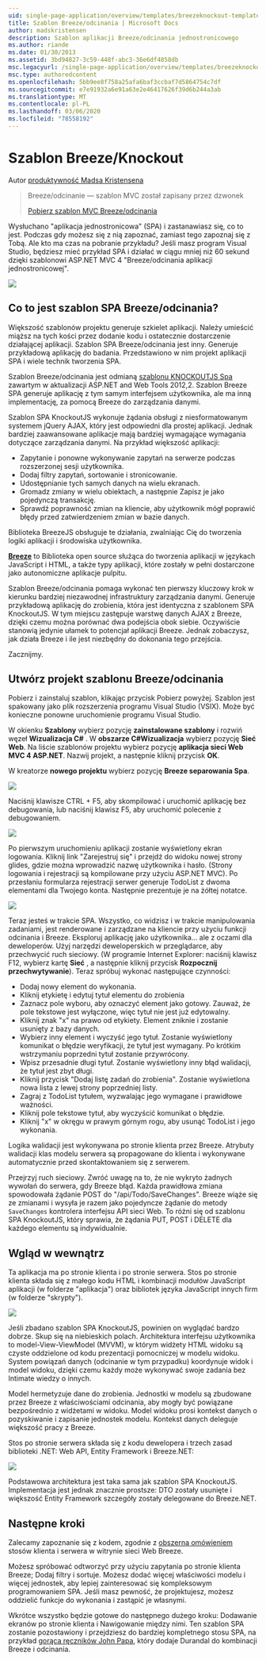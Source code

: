 ```yaml
---
uid: single-page-application/overview/templates/breezeknockout-template
title: Szablon Breeze/odcinania | Microsoft Docs
author: madskristensen
description: Szablon aplikacji Breeze/odcinania jednostronicowego
ms.author: riande
ms.date: 01/30/2013
ms.assetid: 3bd94827-3c59-448f-abc3-36e6df4858db
msc.legacyurl: /single-page-application/overview/templates/breezeknockout-template
msc.type: authoredcontent
ms.openlocfilehash: 5bb9ee8f758a25afa6baf3ccbaf7d5864754c7df
ms.sourcegitcommit: e7e91932a6e91a63e2e46417626f39d6b244a3ab
ms.translationtype: MT
ms.contentlocale: pl-PL
ms.lasthandoff: 03/06/2020
ms.locfileid: "78558192"
---
```

# <a name="breezeknockout-template"></a>Szablon Breeze/Knockout

Autor [produktywność Madsa Kristensena](https://github.com/madskristensen)

> Breeze/odcinanie — szablon MVC został zapisany przez dzwonek
> 
> [Pobierz szablon MVC Breeze/odcinania](https://go.microsoft.com/fwlink/?LinkId=282649)

Wysłuchano "aplikacja jednostronicowa" (SPA) i zastanawiasz się, co to jest. Podczas gdy możesz się z nią zapoznać, zamiast tego zapoznaj się z Tobą. Ale kto ma czas na pobranie przykładu? Jeśli masz program Visual Studio, będziesz mieć przykład SPA i działać w ciągu mniej niż 60 sekund dzięki szablonowi ASP.NET MVC 4 "Breeze/odcinania aplikacji jednostronicowej".

![](http://www.breezejs.com/sites/all/images/spa-template/ZephyrRunning.png)

## <a name="what-is-the-breezeknockout-spa-template"></a>Co to jest szablon SPA Breeze/odcinania?

Większość szablonów projektu generuje szkielet aplikacji. Należy umieścić miąższ na tych kości przez dodanie kodu i ostatecznie dostarczenie działającej aplikacji. Szablon SPA Breeze/odcinania jest inny. Generuje przykładową aplikację do badania. Przedstawiono w nim projekt aplikacji SPA i wiele technik tworzenia SPA.

Szablon Breeze/odcinania jest odmianą [szablonu KNOCKOUTJS Spa](../introduction/knockoutjs-template.md) zawartym w aktualizacji ASP.NET and Web Tools 2012,2. Szablon Breeze SPA generuje aplikację z tym samym interfejsem użytkownika, ale ma inną implementację, za pomocą Breeze do zarządzania danymi.

Szablon SPA KnockoutJS wykonuje żądania obsługi z niesformatowanym systemem jQuery AJAX, który jest odpowiedni dla prostej aplikacji. Jednak bardziej zaawansowane aplikacje mają bardziej wymagające wymagania dotyczące zarządzania danymi. Na przykład większość aplikacji:

- Zapytanie i ponowne wykonywanie zapytań na serwerze podczas rozszerzonej sesji użytkownika.
- Dodaj filtry zapytań, sortowanie i stronicowanie.
- Udostępnianie tych samych danych na wielu ekranach.
- Gromadz zmiany w wielu obiektach, a następnie Zapisz je jako pojedynczą transakcję.
- Sprawdź poprawność zmian na kliencie, aby użytkownik mógł poprawić błędy przed zatwierdzeniem zmian w bazie danych.

Biblioteka BreezeJS obsługuje te działania, zwalniając Cię do tworzenia logiki aplikacji i środowiska użytkownika.

[**Breeze**](http://www.breezejs.com/?utm_source=ms-spa) to Biblioteka open source służąca do tworzenia aplikacji w językach JavaScript i HTML, a także typy aplikacji, które zostały w pełni dostarczone jako autonomiczne aplikacje pulpitu.

Szablon Breeze/odcinania pomaga wykonać ten pierwszy kluczowy krok w kierunku bardziej niezawodnej infrastruktury zarządzania danymi. Generuje przykładową aplikację do zrobienia, która jest identyczna z szablonem SPA KnockoutJS. W tym miejscu zastępuje warstwę danych AJAX z Breeze, dzięki czemu można porównać dwa podejścia obok siebie. Oczywiście stanowią jedynie ułamek to potencjał aplikacji Breeze. Jednak zobaczysz, jak działa Breeze i ile jest niezbędny do dokonania tego przejścia.

Zacznijmy.

## <a name="create-a-breezeknockout-template-project"></a>Utwórz projekt szablonu Breeze/odcinania

Pobierz i zainstaluj szablon, klikając przycisk Pobierz powyżej. Szablon jest spakowany jako plik rozszerzenia programu Visual Studio (VSIX). Może być konieczne ponowne uruchomienie programu Visual Studio.

W okienku **Szablony** wybierz pozycję **zainstalowane szablony** i rozwiń węzeł **Wizualizacja C#**  . W **obszarze C#Wizualizacja** wybierz pozycję **Sieć Web**. Na liście szablonów projektu wybierz pozycję **aplikacja sieci Web MVC 4 ASP.NET**. Nazwij projekt, a następnie kliknij przycisk **OK**.

W kreatorze **nowego projektu** wybierz pozycję **Breeze separowania Spa**.

![](http://www.breezejs.com/sites/all/images/spa-template/SelectBreezeKOSpaTemplate.png)

Naciśnij klawisze CTRL + F5, aby skompilować i uruchomić aplikację bez debugowania, lub naciśnij klawisz F5, aby uruchomić polecenie z debugowaniem.

![](http://www.breezejs.com/sites/all/images/spa-template/ZephyrRunning.png)

Po pierwszym uruchomieniu aplikacji zostanie wyświetlony ekran logowania. Kliknij link "Zarejestruj się" i przejdź do widoku nowej strony glides, gdzie można wprowadzić nazwę użytkownika i hasło. (Strony logowania i rejestracji są kompilowane przy użyciu ASP.NET MVC). Po przesłaniu formularza rejestracji serwer generuje TodoList z dwoma elementami dla Twojego konta. Następnie prezentuje je na żółtej notatce.

![](http://www.breezejs.com/sites/all/images/spa-template/TodoList.png)

Teraz jesteś w trakcie SPA. Wszystko, co widzisz i w trakcie manipulowania zadaniami, jest renderowane i zarządzane na kliencie przy użyciu funkcji odcinania i Breeze. Eksploruj aplikację jako użytkownika... ale z oczami dla deweloperów. Użyj narzędzi deweloperskich w przeglądarce, aby przechwycić ruch sieciowy. (W programie Internet Explorer: naciśnij klawisz F12, wybierz kartę **Sieć** , a następnie kliknij przycisk **Rozpocznij przechwytywanie**). Teraz spróbuj wykonać następujące czynności:

- Dodaj nowy element do wykonania.
- Kliknij etykietę i edytuj tytuł elementu do zrobienia
- Zaznacz pole wyboru, aby oznaczyć element jako gotowy. Zauważ, że pole tekstowe jest wyłączone, więc tytuł nie jest już edytowalny.
- Kliknij znak "x" na prawo od etykiety. Element zniknie i zostanie usunięty z bazy danych.
- Wybierz inny element i wyczyść jego tytuł. Zostanie wyświetlony komunikat o błędzie weryfikacji, że tytuł jest wymagany. Po krótkim wstrzymaniu poprzedni tytuł zostanie przywrócony.
- Wpisz przesadnie długi tytuł. Zostanie wyświetlony inny błąd walidacji, że tytuł jest zbyt długi.
- Kliknij przycisk "Dodaj listę zadań do zrobienia". Zostanie wyświetlona nowa lista z lewej strony poprzedniej listy.
- Zagraj z TodoList tytułem, wyzwalając jego wymagane i prawidłowe ważności.
- Kliknij pole tekstowe tytuł, aby wyczyścić komunikat o błędzie.
- Kliknij "x" w okręgu w prawym górnym rogu, aby usunąć TodoList i jego wykonania.

Logika walidacji jest wykonywana po stronie klienta przez Breeze. Atrybuty walidacji klas modelu serwera są propagowane do klienta i wykonywane automatycznie przed skontaktowaniem się z serwerem.

Przejrzyj ruch sieciowy. Zwróć uwagę na to, że nie wykryto żadnych wywołań do serwera, gdy Breeze błąd. Każda prawidłowa zmiana spowodowała żądanie POST do "/api/Todo/SaveChanges". Breeze wiąże się ze zmianami i wysyła je razem jako pojedyncze żądanie do metody `SaveChanges` kontrolera interfejsu API sieci Web. To różni się od szablonu SPA KnockoutJS, który sprawia, że żądania PUT, POST i DELETE dla każdego elementu są indywidualnie.

## <a name="peek-inside"></a>Wgląd w wewnątrz

Ta aplikacja ma po stronie klienta i po stronie serwera. Stos po stronie klienta składa się z małego kodu HTML i kombinacji modułów JavaScript aplikacji (w folderze "aplikacja") oraz bibliotek języka JavaScript innych firm (w folderze "skrypty").

![](http://www.breezejs.com/sites/all/images/spa-template/ClientArchitecture.png)

Jeśli zbadano szablon SPA KnockoutJS, powinien on wyglądać bardzo dobrze. Skup się na niebieskich polach. Architektura interfejsu użytkownika to model-View-ViewModel (MVVM), w którym widżety HTML widoku są czyste oddzielone od kodu prezentacji pomocniczej w modelu widoku. System powiązań danych (odcinanie w tym przypadku) koordynuje widok i model widoku, dzięki czemu każdy może wykonywać swoje zadania bez Intimate wiedzy o innych.

Model hermetyzuje dane do zrobienia. Jednostki w modelu są zbudowane przez Breeze z właściwościami odcinania, aby mogły być powiązane bezpośrednio z widżetami w widoku. Model widoku prosi kontekst danych o pozyskiwanie i zapisanie jednostek modelu. Kontekst danych deleguje większość pracy z Breeze.

Stos po stronie serwera składa się z kodu dewelopera i trzech zasad biblioteki .NET: Web API, Entity Framework i Breeze.NET:

![](http://www.breezejs.com/sites/all/images/spa-template/ServerArchitecture.png)

Podstawowa architektura jest taka sama jak szablon SPA KnockoutJS. Implementacja jest jednak znacznie prostsze: DTO zostały usunięte i większość Entity Framework szczegóły zostały delegowane do Breeze.NET.

## <a name="next-steps"></a>Następne kroki

Zalecamy zapoznanie się z kodem, zgodnie z [obszerną omówieniem](http://www.breezejs.com/spa-template?utm_source=ms-spa) stosów klienta i serwera w witrynie sieci Web Breeze.

Możesz spróbować odtworzyć przy użyciu zapytania po stronie klienta Breeze; Dodaj filtry i sortuje. Możesz dodać więcej właściwości modelu i więcej jednostek, aby lepiej zainteresować się kompleksowym programowaniem SPA. Jeśli masz pewność, że projektujesz, możesz oddzielić funkcje do wykonania i zastąpić je własnymi.

Wkrótce wszystko będzie gotowe do następnego dużego kroku: Dodawanie ekranów po stronie klienta i Nawigowanie między nimi. Ten szablon SPA zostanie pozostawiony i przejdziesz do bardziej kompletnego stosu SPA, na przykład [gorąca ręczników John Papa](https://github.com/johnpapa/HotTowel#readme "Gorąca ręczników"), który dodaje Durandal do kombinacji Breeze i odcinania.
